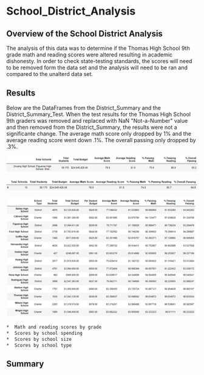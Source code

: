 # School_District_Analysis

## Overview of the School District Analysis

The analysis of this data was to determine if the Thomas High School 9th grade math and reading scores were altered resulting in academic
dishonesty.  In order to check state-testing standards, the scores will need to be removed form the data set and the analysis will need 
to be ran and compared to the unalterd data set.   


## Results

Below are the DataFrames from the District_Summary and the District_Summary_Test.  When the test results for the Thomas High School 9th graders
was removed and replaced with NaN "Not-a-Number" value and then removed from the District_Summary, the results were not a significante change.
The average math score only dropped by 1% and the average reading score went down .1%.  The overall passing only dropped by .3%.

  
![](https://github.com/crashdean/School_District_Analysis/blob/main/Resources/District_Summary.png)
 
 

![](https://github.com/crashdean/School_District_Analysis/blob/main/Resources/Distict_summary_Test.png)



![](https://github.com/crashdean/School_District_Analysis/blob/main/Resources/District_Summary_Total.png)


    *  Math and reading scores by grade
    *  Scores by school spending
    *  Scores by school size
    *  Scores by school type

## Summary
